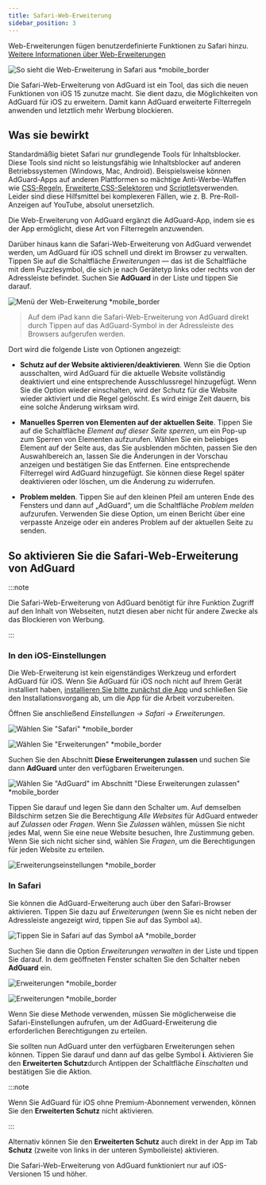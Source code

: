 ```yaml
---
title: Safari-Web-Erweiterung
sidebar_position: 3
---
```


Web-Erweiterungen fügen benutzerdefinierte Funktionen zu Safari hinzu. [Weitere Informationen über Web-Erweiterungen](https://developer.apple.com/documentation/safariservices/safari_web_extensions)

![So sieht die Web-Erweiterung in Safari aus *mobile_border](https://cdn.adtidy.org/public/Adguard/kb/iOS/webext/menu_en.png)

Die Safari-Web-Erweiterung von AdGuard ist ein Tool, das sich die neuen Funktionen von iOS 15 zunutze macht. Sie dient dazu, die Möglichkeiten von AdGuard für iOS zu erweitern. Damit kann AdGuard erweiterte Filterregeln anwenden und letztlich mehr Werbung blockieren.

## Was sie bewirkt

Standardmäßig bietet Safari nur grundlegende Tools für Inhaltsblocker. Diese Tools sind nicht so leistungsfähig wie Inhaltsblocker auf anderen Betriebssystemen (Windows, Mac, Android). Beispielsweise können AdGuard-Apps auf anderen Plattformen so mächtige Anti-Werbe-Waffen wie [CSS-Regeln](/general/ad-filtering/create-own-filters#cosmetic-css-rules), [Erweiterte CSS-Selektoren](/general/ad-filtering/create-own-filters#extended-css-selectors) und [Scriptlets](/general/ad-filtering/create-own-filters#scriptlets)verwenden. Leider sind diese Hilfsmittel bei komplexeren Fällen, wie z. B. Pre-Roll-Anzeigen auf YouTube, absolut unersetzlich.

Die Web-Erweiterung von AdGuard ergänzt die AdGuard-App, indem sie es der App ermöglicht, diese Art von Filterregeln anzuwenden.

Darüber hinaus kann die Safari-Web-Erweiterung von AdGuard verwendet werden, um AdGuard für iOS schnell und direkt im Browser zu verwalten. Tippen Sie auf die Schaltfläche *Erweiterungen* — das ist die Schaltfläche mit dem Puzzlesymbol, die sich je nach Gerätetyp links oder rechts von der Adressleiste befindet. Suchen Sie **AdGuard** in der Liste und tippen Sie darauf.

![Menü der Web-Erweiterung *mobile_border](https://cdn.adtidy.org/public/Adguard/kb/iOS/webext/ext_adguard_en.png?1)

> Auf dem iPad kann die Safari-Web-Erweiterung von AdGuard direkt durch Tippen auf das AdGuard-Symbol in der Adressleiste des Browsers aufgerufen werden.

Dort wird die folgende Liste von Optionen angezeigt:

- **Schutz auf der Website aktivieren/deaktivieren**. Wenn Sie die Option ausschalten, wird AdGuard für die aktuelle Website vollständig deaktiviert und eine entsprechende Ausschlussregel hinzugefügt. Wenn Sie die Option wieder einschalten, wird der Schutz für die Website wieder aktiviert und die Regel gelöscht. Es wird einige Zeit dauern, bis eine solche Änderung wirksam wird.

- **Manuelles Sperren von Elementen auf der aktuellen Seite**. Tippen Sie auf die Schaltfläche *Element auf dieser Seite sperren*, um ein Pop-up zum Sperren von Elementen aufzurufen. Wählen Sie ein beliebiges Element auf der Seite aus, das Sie ausblenden möchten, passen Sie den Auswahlbereich an, lassen Sie die Änderungen in der Vorschau anzeigen und bestätigen Sie das Entfernen. Eine entsprechende Filterregel wird AdGuard hinzugefügt. Sie können diese Regel später deaktivieren oder löschen, um die Änderung zu widerrufen.

- **Problem melden**. Tippen Sie auf den kleinen Pfeil am unteren Ende des Fensters und dann auf „AdGuard“, um die Schaltfläche *Problem melden* aufzurufen. Verwenden Sie diese Option, um einen Bericht über eine verpasste Anzeige oder ein anderes Problem auf der aktuellen Seite zu senden.

## So aktivieren Sie die Safari-Web-Erweiterung von AdGuard

:::note

Die Safari-Web-Erweiterung von AdGuard benötigt für ihre Funktion Zugriff auf den Inhalt von Webseiten, nutzt diesen aber nicht für andere Zwecke als das Blockieren von Werbung.

:::

### In den iOS-Einstellungen

Die Web-Erweiterung ist kein eigenständiges Werkzeug und erfordert AdGuard für iOS. Wenn Sie AdGuard für iOS noch nicht auf Ihrem Gerät installiert haben, [installieren Sie bitte zunächst die App](../installation) und schließen Sie den Installationsvorgang ab, um die App für die Arbeit vorzubereiten.

Öffnen Sie anschließend *Einstellungen → Safari → Erweiterungen*.

![Wählen Sie "Safari" *mobile_border](https://cdn.adtidy.org/public/Adguard/kb/iOS/webext/settings1_en.png)

![Wählen Sie "Erweiterungen" *mobile_border](https://cdn.adtidy.org/public/Adguard/kb/iOS/webext/settings2_en.png)

Suchen Sie den Abschnitt **Diese Erweiterungen zulassen** und suchen Sie dann **AdGuard** unter den verfügbaren Erweiterungen.

![Wählen Sie "AdGuard" im Abschnitt "Diese Erweiterungen zulassen" *mobile_border](https://cdn.adtidy.org/public/Adguard/kb/iOS/webext/settings3_en.png)

Tippen Sie darauf und legen Sie dann den Schalter um. Auf demselben Bildschirm setzen Sie die Berechtigung *Alle Websites* für AdGuard entweder auf *Zulassen* oder *Fragen*. Wenn Sie *Zulassen* wählen, müssen Sie nicht jedes Mal, wenn Sie eine neue Website besuchen, Ihre Zustimmung geben. Wenn Sie sich nicht sicher sind, wählen Sie *Fragen*, um die Berechtigungen für jeden Website zu erteilen.

![Erweiterungseinstellungen *mobile_border](https://cdn.adtidy.org/public/Adguard/kb/iOS/webext/settings4_en.png)

### In Safari

Sie können die AdGuard-Erweiterung auch über den Safari-Browser aktivieren. Tippen Sie dazu auf *Erweiterungen* (wenn Sie es nicht neben der Adressleiste angezeigt wird, tippen Sie auf das Symbol `aA`).

![Tippen Sie in Safari auf das Symbol aA *mobile_border](https://cdn.adtidy.org/public/Adguard/kb/iOS/webext/safari1_en.png)

Suchen Sie dann die Option *Erweiterungen verwalten* in der Liste und tippen Sie darauf. In dem geöffneten Fenster schalten Sie den Schalter neben **AdGuard** ein.

![Erweiterungen *mobile_border](https://cdn.adtidy.org/public/Adguard/kb/iOS/webext/safari2_en.png)

![Erweiterungen *mobile_border](https://cdn.adtidy.org/public/Adguard/kb/iOS/webext/safari3_en.png)

Wenn Sie diese Methode verwenden, müssen Sie möglicherweise die Safari-Einstellungen aufrufen, um der AdGuard-Erweiterung die erforderlichen Berechtigungen zu erteilen.

Sie sollten nun AdGuard unter den verfügbaren Erweiterungen sehen können. Tippen Sie darauf und dann auf das gelbe Symbol **i**. Aktivieren Sie den **Erweiterten Schutz**durch Antippen der Schaltfläche *Einschalten* und bestätigen Sie die Aktion.

:::note

Wenn Sie AdGuard für iOS ohne Premium-Abonnement verwenden, können Sie den **Erweiterten Schutz** nicht aktivieren.

:::

Alternativ können Sie den **Erweiterten Schutz** auch direkt in der App im Tab **Schutz** (zweite von links in der unteren Symbolleiste) aktivieren.

Die Safari-Web-Erweiterung von AdGuard funktioniert nur auf iOS-Versionen 15 und höher.
